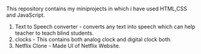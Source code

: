 This repository contains my miniprojects in which i have used HTML,CSS and JavaScript.

1) Text to Speech converter - converts any text into speech which can help teacher to teach blind students.
2) clocks - This contains both analog clock and digital clock both.
3) Netflix Clone - Made UI of Netflix Website.
